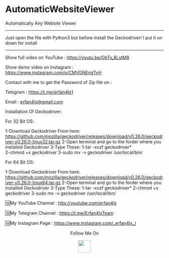 # AutomaticWebsiteViewer
Automatically Any Website Viewer
***
 Just open the file with Python3 but before install the Geckodriver! I put it on down for install
***
Show full video on YouTube : https://youtu.be/ObTv_8LstM8

Show demo video on Instagram : https://www.instagram.com/p/CMVGNEngTvH

Contact with me to get the Password of Zip file on :

 Telegram : https://t.me/erfan4lx1
  
 Email : erfan4lx@gmail.com

Installation Of Geckodriver:

For 32 Bit OS:

1-Download Geckodriver From here: https://github.com/mozilla/geckodriver/releases/download/v0.26.0/geckodriver-v0.26.0-linux32.tar.gz
2-Open terminal and go to the forder where you installed Geckodriver
3-Type These:
 1-tar -xvzf geckodriver*  
 2-chmod +x geckodriver 
 3-sudo mv -v geckodriver /usr/local/bin/ 
 
 For 64 Bit OS:
 
1-Download Geckodriver From here: https://github.com/mozilla/geckodriver/releases/download/v0.26.0/geckodriver-v0.26.0-linux64.tar.gz
2-Open terminal and go to the forder where you installed Geckodriver
3-Type These:
 1-tar -xvzf geckodriver* 
 2-chmod +x geckodriver 
 3-sudo mv -v geckodriver /usr/local/bin/
 

🆔My YouTube Channel : http://youtube.com/erfan4lx

🆔My Telegram Channel : https://t.me/Erfan4lxTeam

🆔My Instagram Page : https://www.instagram.com/_erfan4lx_/

<p align="center">
  Follow Me On
</p>
<p align="center">
  <a href="https://www.youtube.com/c/erfan4lx?sub_confirmation=1">
    <img src="https://www.iconsdb.com/icons/preview/black/youtube-4-xxl.png" width="40" height="40">
  </a>
</p>
